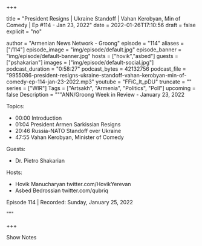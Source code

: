 
+++

title = "President Resigns | Ukraine Standoff | Vahan Kerobyan, Min of Comedy | Ep #114 - Jan 23, 2022"
date = 2022-01-26T17:10:56
draft = false
explicit = "no"

author = "Armenian News Network - Groong"
episode = "114"
aliases = ["/114"]
episode_image = "img/episode/default.jpg"
episode_banner = "img/episode/default-banner.jpg"
hosts = ["hovik","asbed"]
guests = ["pshakarian"]
images = ["img/episode/default-social.jpg"]
podcast_duration = "0:58:27"
podcast_bytes = 42132756
podcast_file = "9955086-president-resigns-ukraine-standoff-vahan-kerobyan-min-of-comedy-ep-114-jan-23-2022.mp3"
youtube = "FFiC_lt_pDU"
truncate = ""
series = ["WIR"]
Tags = ["Artsakh", "Armenia", "Politics", "Poll"]
upcoming = false
Description = """ANN/Groong Week in Review - January 23, 2022

Topics:
* 00:00 Introduction 
* 01:04 President Armen Sarkissian Resigns
* 20:46 Russia-NATO Standoff over Ukraine
* 47:55 Vahan Kerobyan, Minister of Comedy

Guests:
* Dr. Pietro Shakarian

Hosts:
* Hovik Manucharyan twitter.com/HovikYerevan
* Asbed Bedrossian twitter.com/qubriq

Episode 114 | Recorded: Sunday, January 25, 2022

"""

+++

Show Notes


